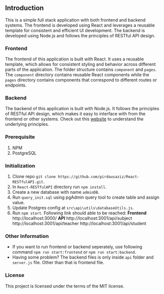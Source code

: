 ## Introduction
This is a simple full stack application with both frontend and backend systems. The frontend is developed using React and leverages a reusable template for consistent and efficient UI development. The backend is developed using Node.js and follows the principles of RESTful API design.

### Frontend

The frontend of this application is built with React. It uses a reusable template, which allows for consistent styling and behavior across different parts of the application. The folder structure contains `component` and `pages`. The `component` directory contains reusable React components while the `pages` directory contains components that correspond to different routes or endpoints.

### Backend

The backend of this application is built with Node.js. It follows the principles of RESTful API design, which makes it easy to interface with from the frontend or other systems. Check out this [website](https://www.freecodecamp.org/news/rest-api-design-best-practices-build-a-rest-api/) to understand the underlying principles.

### Prerequisite

 1. NPM
 2. PostgreSQL

### Initialization

 1. Clone repo `git clone https://github.com/pirdausaziz/React-RESTfulAPI.git`.
 2. In `React-RESTfulAPI` directory run `npm install`.
 3. Create a new database with name `adminDB`.
 4. Run `query_init.sql` using pgAdmin query tool to create table and assign value.
 5. Update Postgres config at `src\api\utils\databaseUtils.js`.
 6. Run `npm start`. Following link should able to be reached:
**Frontend** 
http://localhost:3000/
**API**
http://localhost:3001/api/subject
http://localhost:3001/api/teacher
http://localhost:3001/api/student

### Other Information

 - If you want to run frontend or backend seperately, use following
   command `npm run start:frontend` or `npm run start:backend`.
  - Having some problem? The backend files is only inside `api` folder and `server.js` file. Other than that is frontend file.

### License

This project is licensed under the terms of the MIT license.